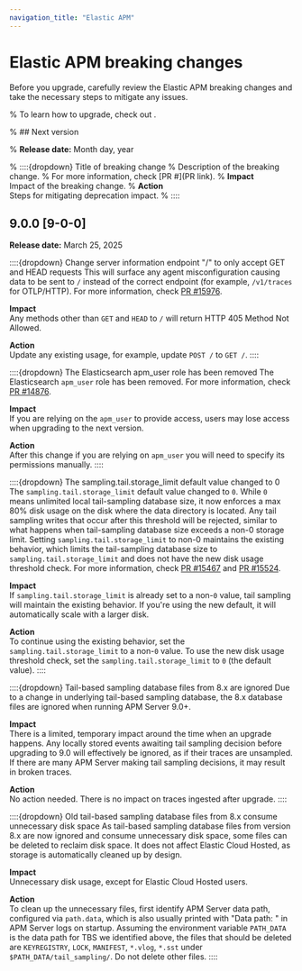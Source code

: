 ```yaml
---
navigation_title: "Elastic APM"
---
```


# Elastic APM breaking changes

Before you upgrade, carefully review the Elastic APM breaking changes and take the necessary steps to mitigate any issues.

% To learn how to upgrade, check out <uprade docs>.

% ## Next version

% **Release date:** Month day, year

% ::::{dropdown} Title of breaking change
% Description of the breaking change.
% For more information, check [PR #](PR link).
% **Impact**<br> Impact of the breaking change.
% **Action**<br> Steps for mitigating deprecation impact.
% ::::

## 9.0.0 [9-0-0]

**Release date:** March 25, 2025

::::{dropdown} Change server information endpoint "/" to only accept GET and HEAD requests
This will surface any agent misconfiguration causing data to be sent to `/` instead of the correct endpoint (for example, `/v1/traces` for OTLP/HTTP).
For more information, check [PR #15976](https://github.com/elastic/apm-server/pull/15976).

**Impact**<br>Any methods other than `GET` and `HEAD` to `/` will return HTTP 405 Method Not Allowed.

**Action**<br>Update any existing usage, for example, update `POST /` to `GET /`.
::::

::::{dropdown} The Elasticsearch apm_user role has been removed
The Elasticsearch `apm_user` role has been removed.
For more information, check [PR #14876](https://github.com/elastic/apm-server/pull/14876).

**Impact**<br>If you are relying on the `apm_user` to provide access, users may lose access when upgrading to the next version.

**Action**<br>After this change if you are relying on `apm_user` you will need to specify its permissions manually.
::::

::::{dropdown} The sampling.tail.storage_limit default value changed to 0
The `sampling.tail.storage_limit` default value changed to `0`. While `0` means unlimited local tail-sampling database size, it now enforces a max 80% disk usage on the disk where the data directory is located. Any tail sampling writes that occur after this threshold will be rejected, similar to what happens when tail-sampling database size exceeds a non-0 storage limit. Setting `sampling.tail.storage_limit` to non-0 maintains the existing behavior, which limits the tail-sampling database size to `sampling.tail.storage_limit` and does not have the new disk usage threshold check.
For more information, check [PR #15467](https://github.com/elastic/apm-server/pull/15467) and [PR #15524](https://github.com/elastic/apm-server/pull/15524).

**Impact**<br>If `sampling.tail.storage_limit` is already set to a non-`0` value, tail sampling will maintain the existing behavior.
If you're using the new default, it will automatically scale with a larger disk.

**Action**<br>To continue using the existing behavior, set the `sampling.tail.storage_limit` to a non-`0` value.
To use the new disk usage threshold check, set the `sampling.tail.storage_limit` to `0` (the default value).
::::

::::{dropdown} Tail-based sampling database files from 8.x are ignored
Due to a change in underlying tail-based sampling database, the 8.x database files are ignored when running APM Server 9.0+.

**Impact**<br>There is a limited, temporary impact around the time when an upgrade happens. Any locally stored events awaiting tail sampling decision before upgrading to 9.0 will effectively be ignored, as if their traces are unsampled. If there are many APM Server making tail sampling decisions, it may result in broken traces.

**Action**<br>No action needed. There is no impact on traces ingested after upgrade.
::::

::::{dropdown} Old tail-based sampling database files from 8.x consume unnecessary disk space
As tail-based sampling database files from version 8.x are now ignored and consume unnecessary disk space, some files can be deleted to reclaim disk space.
It does not affect Elastic Cloud Hosted, as storage is automatically cleaned up by design.

**Impact**<br>Unnecessary disk usage, except for Elastic Cloud Hosted users.

**Action**<br>To clean up the unnecessary files, first identify APM Server data path, configured via `path.data`, which is also usually printed with "Data path: " in APM Server logs on startup. Assuming the environment variable `PATH_DATA` is the data path for TBS we identified above, the files that should be deleted are `KEYREGISTRY`, `LOCK`, `MANIFEST`, `*.vlog`, `*.sst` under `$PATH_DATA/tail_sampling/`. Do not delete other files.
::::
